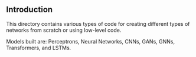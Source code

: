 ## Introduction

This directory contains various types of code for creating different types of networks from scratch or using low-level code.

Models built are: Perceptrons, Neural Networks, CNNs, GANs, GNNs, Transformers, and LSTMs. 